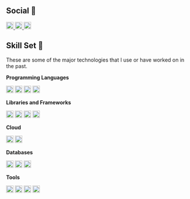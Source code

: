 

<!--
**babashunya/babashunya** is a ✨ _special_ ✨ repository because its `README.md` (this file) appears on your GitHub profile.

Here are some ideas to get you started:

- 🔭 I’m currently working on ...
- 🌱 I’m currently learning ...
- 👯 I’m looking to collaborate on ...
- 🤔 I’m looking for help with ...
- 💬 Ask me about ...
- 📫 How to reach me: ...
- 😄 Pronouns: ...
- ⚡ Fun fact: ...


c.f. https://qiita.com/s-yoshiki/items/436bbe1f7160b610b05c
-->

## Social :link:

<p align="left">
   <a href="https://github.com/babashunya">
    <img height="20" src="https://img.shields.io/badge/-GitHub-000?style=flat&logo=Github&logoColor=white" />
  </a>
  <a href="https://twitter.com/shunbaba0130">
    <img height="20" src="https://img.shields.io/badge/-Twitter-1DA1F2.svg?lstyle=flat&labelColor=1DA1F2&logo=twitter&logoColor=white" />
  </a>
  <a href="https://qiita.com/shunbaba">
    <img height="20" src="https://img.shields.io/badge/-Qiita-55C500.svg?lstyle=flat&labelColor=55C500&logo=qiita&logoColor=white" />
  </a>
</p>

## Skill Set :muscle:

These are some of the major technologies that I use or have worked on in the past.

**Programming Languages**

<p align="left">
  <img height="20" src="https://img.shields.io/badge/-Ruby-CC342D?lstyle=flat&labelColor=CC342D&logo=ruby&logoColor=white" />
  <img height="20" src="https://img.shields.io/badge/-JavaScript-F7DF1E?lstyle=flat&labelColor=F7DF1E&logo=JavaScript&logoColor=white" />
  <img height="20" src="https://img.shields.io/badge/-C-A8B9CC?lstyle=flat&labelColor=A8B9CC&logo=c&logoColor=white" />
  <img height="20" src="https://img.shields.io/badge/-C++-00599C?lstyle=flat&labelColor=00599C&logo=c%2B%2B&logoColor=white" />
</p>

**Libraries and Frameworks**

<p align="left">
  <img height="20" src="https://img.shields.io/badge/-Ruby on Rails-CC0000?lstyle=flat&labelColor=CC0000&logo=Ruby+on+Rails&logoColor=white" />
  <img height="20" src="https://img.shields.io/badge/-Node.js-339933?lstyle=flat&labelColor=339933&logo=Node.js&logoColor=white" />
  <img height="20" src="https://img.shields.io/badge/-Vue.js-4FC08D?lstyle=flat&labelColor=4FC08D&logo=Vue.js&logoColor=white" />
  <img height="20" src="https://img.shields.io/badge/-Docker-2496ED?lstyle=flat&labelColor=2496ED&logo=Docker&logoColor=white" />
</p>

**Cloud**
<p align="left">
  <img height="20" src="https://img.shields.io/badge/-AWS-232F3E?lstyle=flat&labelColor=232F3E&logo=Amazon+aws&logoColor=white" />
  <img height="20" src="https://img.shields.io/badge/-Google Cloud-4285F4?lstyle=flat&labelColor=4285F4&logo=Google+Cloud&logoColor=white" />
</p>

**Databases**
<p align="left">
  <img height="20" src="https://img.shields.io/badge/-MySQL-4479A1?lstyle=flat&labelColor=4479A1&logo=MySQL&logoColor=white" />
  <img height="20" src="https://img.shields.io/badge/-Redis-DC382D?lstyle=flat&labelColor=DC382D&logo=Redis&logoColor=white" />
  <img height="20" src="https://img.shields.io/badge/-Elasticsearch-005571?lstyle=flat&labelColor=005571&logo=Elasticsearch&logoColor=white" />
</p>

**Tools**
<p align="left">
  <img height="20" src="https://img.shields.io/badge/-Visual Studio Code-007ACC?lstyle=flat&labelColor=007ACC&logo=Visual+Studio+Code&logoColor=white" />
  <img height="20" src="https://img.shields.io/badge/-Notion-000000?lstyle=flat&labelColor=000000&logo=Notion&logoColor=white" />
  <img height="20" src="https://img.shields.io/badge/-ClickUp-7B68EE?lstyle=flat&labelColor=7B68EE&logo=ClickUp&logoColor=white" />
  <img height="20" src="https://img.shields.io/badge/-Whimsical-8a2be2?lstyle=flat&labelColor=8a2be2&logo=whimsical&logoColor=white" />
</p>
